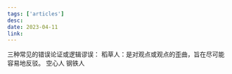 ```yaml
---
tags: ['articles']
desc: 
date: 2023-04-11
link: 
---
```


三种常见的错误论证或逻辑谬误：
稻草人：是对观点或观点的歪曲，旨在尽可能容易地反驳。
空心人 
钢铁人 

